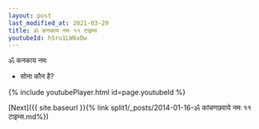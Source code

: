 ```yaml
---
layout: post
last_modified_at: 2021-03-29
title: ॐ कनकाय नमः ११ टाइम्स
youtubeId: hSru1LW6xDw
---
```

 
 
 ॐ कनकाय नमः  
 
 -  सोना कौन है? 
 
  
 
  
 
 
 
 
 
 


{% include youtubePlayer.html id=page.youtubeId %}
 
[Next]({{ site.baseurl }}{% link  split1/_posts/2014-01-16-ॐ कांचणछवाये नमः ११ टाइम्स.md%})
 
